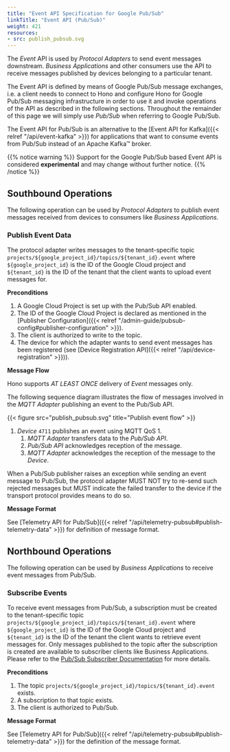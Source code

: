 ```yaml
---
title: "Event API Specification for Google Pub/Sub"
linkTitle: "Event API (Pub/Sub)"
weight: 421
resources:
- src: publish_pubsub.svg
---
```


The *Event* API is used by *Protocol Adapters* to send event messages downstream.
*Business Applications* and other consumers use the API to receive messages published by devices belonging to a
particular tenant.

The Event API is defined by means of Google Pub/Sub message exchanges, i.e. a client needs to connect to Hono and configure
Hono for Google Pub/Sub messaging infrastructure in order to use it and invoke operations of the API as described in the following sections. Throughout the remainder of
this page we will simply use *Pub/Sub* when referring to Google Pub/Sub.

The Event API for Pub/Sub is an alternative to the [Event API for Kafka]({{< relref "/api/event-kafka" >}}) for
applications that want to consume events from Pub/Sub instead of an Apache Kafka&trade; broker.

{{% notice warning %}}
Support for the Google Pub/Sub based Event API is considered **experimental** and may change without further notice.
{{% /notice %}}

## Southbound Operations

The following operation can be used by *Protocol Adapters* to publish event messages received from devices to
consumers like *Business Applications*.

### Publish Event Data

The protocol adapter writes messages to the tenant-specific topic `projects/${google_project_id}/topics/${tenant_id}.event`
where `${google_project_id}` is the ID of the Google Cloud project and `${tenant_id}` is the
ID of the tenant that the client wants to upload event messages for.

**Preconditions**

1. A Google Cloud Project is set up with the Pub/Sub API enabled.
2. The ID of the Google Cloud Project is declared as mentioned in the [Publisher Configuration]({{< relref "/admin-guide/pubsub-config#publisher-configuration" >}}).
3. The client is authorized to write to the topic.
4. The device for which the adapter wants to send event messages has been registered (see
   [Device Registration API]({{< relref "/api/device-registration" >}})).

**Message Flow**

Hono supports *AT LEAST ONCE* delivery of *Event* messages only.

The following sequence diagram illustrates the flow of messages involved in the *MQTT Adapter* publishing an event to the Pub/Sub API.

{{< figure src="publish_pubsub.svg" title="Publish event flow" >}}

1. *Device* `4711` publishes an event using MQTT QoS 1.
   1. *MQTT Adapter* transfers data to the *Pub/Sub API*.
   1. *Pub/Sub API* acknowledges reception of the message.
   1. *MQTT Adapter* acknowledges the reception of the message to the *Device*.

When a Pub/Sub publisher raises an exception while sending an event message to Pub/Sub, the protocol adapter MUST NOT try
to re-send such rejected messages but MUST indicate the failed transfer to the device if the transport protocol
provides means to do so.

**Message Format**

See [Telemetry API for Pub/Sub]({{< relref "/api/telemetry-pubsub#publish-telemetry-data" >}}) for definition of message format.

## Northbound Operations

The following operation can be used by *Business Applications* to receive event messages from Pub/Sub.

### Subscribe Events

To receive event messages from Pub/Sub, a subscription must be created to the tenant-specific topic `projects/${google_project_id}/topics/${tenant_id}.event`
where `${google_project_id}` is the ID of the Google Cloud project and `${tenant_id}` is the ID of the tenant the client wants to retrieve event messages for.
Only messages published to the topic after the subscription is created are available to subscriber clients like Business Applications. Please refer to the
[Pub/Sub Subscriber Documentation](https://cloud.google.com/pubsub/docs/subscriber) for more details.

**Preconditions**

1. The topic `projects/${google_project_id}/topics/${tenant_id}.event` exists.
2. A subscription to that topic exists.
3. The client is authorized to Pub/Sub.

**Message Format**

See [Telemetry API for Pub/Sub]({{< relref "/api/telemetry-pubsub#publish-telemetry-data" >}}) for the definition of the
message format. 
